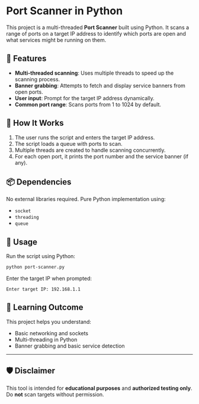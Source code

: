 # Port Scanner in Python

This project is a multi-threaded **Port Scanner** built using Python. It scans a range of ports on a target IP address to identify which ports are open and what services might be running on them.

## 🔧 Features
- **Multi-threaded scanning**: Uses multiple threads to speed up the scanning process.
- **Banner grabbing**: Attempts to fetch and display service banners from open ports.
- **User input**: Prompt for the target IP address dynamically.
- **Common port range**: Scans ports from 1 to 1024 by default.

## 📌 How It Works
1. The user runs the script and enters the target IP address.
2. The script loads a queue with ports to scan.
3. Multiple threads are created to handle scanning concurrently.
4. For each open port, it prints the port number and the service banner (if any).

## 📦 Dependencies
No external libraries required. Pure Python implementation using:
- `socket`
- `threading`
- `queue`

## 🚀 Usage
Run the script using Python:
```bash
python port-scanner.py
```
Enter the target IP when prompted:
```
Enter target IP: 192.168.1.1
```

## 🧠 Learning Outcome
This project helps you understand:
- Basic networking and sockets
- Multi-threading in Python
- Banner grabbing and basic service detection

---

## 🛡️ Disclaimer
This tool is intended for **educational purposes** and **authorized testing only**. Do **not** scan targets without permission.

